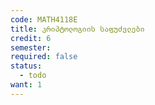 ```yaml
---
code: MATH4118E
title: კრიპტოლოგიის საფუძვლები
credit: 6
semester: 
required: false
status:
  - todo
want: 1
---
```


